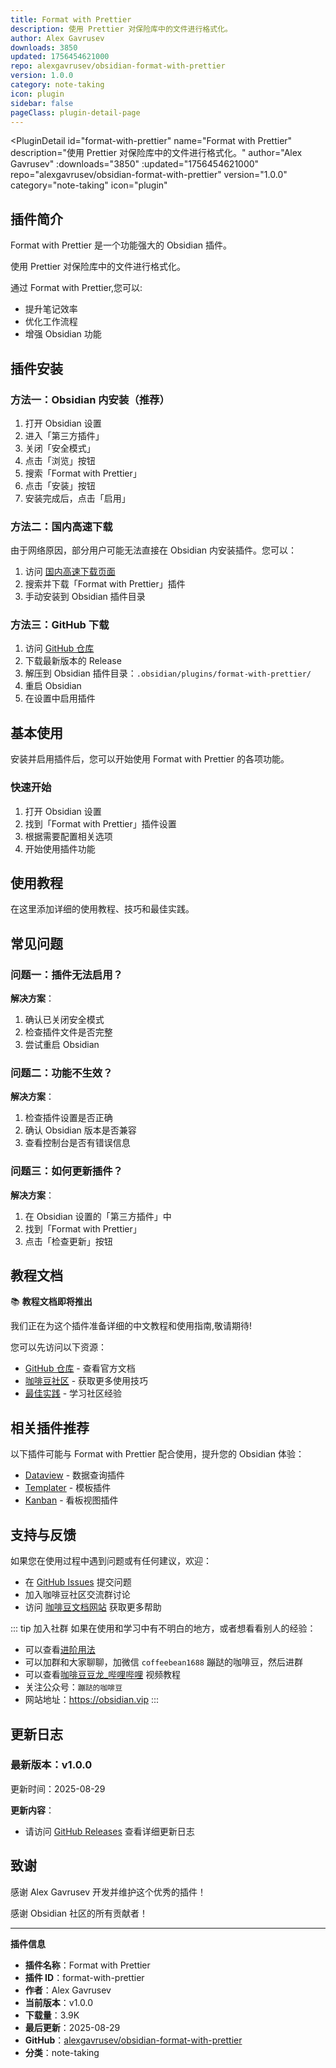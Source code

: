 ```yaml
---
title: Format with Prettier
description: 使用 Prettier 对保险库中的文件进行格式化。
author: Alex Gavrusev
downloads: 3850
updated: 1756454621000
repo: alexgavrusev/obsidian-format-with-prettier
version: 1.0.0
category: note-taking
icon: plugin
sidebar: false
pageClass: plugin-detail-page
---
```


<PluginDetail
  id="format-with-prettier"
  name="Format with Prettier"
  description="使用 Prettier 对保险库中的文件进行格式化。"
  author="Alex Gavrusev"
  :downloads="3850"
  :updated="1756454621000"
  repo="alexgavrusev/obsidian-format-with-prettier"
  version="1.0.0"
  category="note-taking"
  icon="plugin"
>

<!-- AUTO_GENERATED_START -->
## 插件简介

Format with Prettier 是一个功能强大的 Obsidian 插件。

使用 Prettier 对保险库中的文件进行格式化。

通过 Format with Prettier,您可以:

- 提升笔记效率
- 优化工作流程
- 增强 Obsidian 功能

<!-- AUTO_GENERATED_END -->

<!-- AUTO_GENERATED_START -->
## 插件安装

### 方法一：Obsidian 内安装（推荐）

1. 打开 Obsidian 设置
2. 进入「第三方插件」
3. 关闭「安全模式」
4. 点击「浏览」按钮
5. 搜索「Format with Prettier」
6. 点击「安装」按钮
7. 安装完成后，点击「启用」

### 方法二：国内高速下载

由于网络原因，部分用户可能无法直接在 Obsidian 内安装插件。您可以：

1. 访问 [国内高速下载页面](/zh/documentation/obsidian-plugins-download.html)
2. 搜索并下载「Format with Prettier」插件
3. 手动安装到 Obsidian 插件目录

### 方法三：GitHub 下载

1. 访问 [GitHub 仓库](https://github.com/alexgavrusev/obsidian-format-with-prettier)
2. 下载最新版本的 Release
3. 解压到 Obsidian 插件目录：`.obsidian/plugins/format-with-prettier/`
4. 重启 Obsidian
5. 在设置中启用插件

## 基本使用

安装并启用插件后，您可以开始使用 Format with Prettier 的各项功能。

### 快速开始

1. 打开 Obsidian 设置
2. 找到「Format with Prettier」插件设置
3. 根据需要配置相关选项
4. 开始使用插件功能

<!-- AUTO_GENERATED_END -->

<!-- CUSTOM_CONTENT_START:tutorial -->
## 使用教程

在这里添加详细的使用教程、技巧和最佳实践。

<!-- CUSTOM_CONTENT_END:tutorial -->

<!-- SHARED_CONTENT_START -->
## 常见问题

### 问题一：插件无法启用？

**解决方案**：
1. 确认已关闭安全模式
2. 检查插件文件是否完整
3. 尝试重启 Obsidian

### 问题二：功能不生效？

**解决方案**：
1. 检查插件设置是否正确
2. 确认 Obsidian 版本是否兼容
3. 查看控制台是否有错误信息

### 问题三：如何更新插件？

**解决方案**：
1. 在 Obsidian 设置的「第三方插件」中
2. 找到「Format with Prettier」
3. 点击「检查更新」按钮

## 教程文档

📚 **教程文档即将推出**

我们正在为这个插件准备详细的中文教程和使用指南,敬请期待!

您可以先访问以下资源：
- [GitHub 仓库](https://github.com/alexgavrusev/obsidian-format-with-prettier) - 查看官方文档
- [咖啡豆社区](/zh/bases/) - 获取更多使用技巧
- [最佳实践](/zh/best-practices/) - 学习社区经验

## 相关插件推荐

以下插件可能与 Format with Prettier 配合使用，提升您的 Obsidian 体验：

- [Dataview](/zh/plugins/dataview.html) - 数据查询插件
- [Templater](/zh/plugins/templater-obsidian.html) - 模板插件
- [Kanban](/zh/plugins/obsidian-kanban.html) - 看板视图插件

## 支持与反馈

如果您在使用过程中遇到问题或有任何建议，欢迎：

- 在 [GitHub Issues](https://github.com/alexgavrusev/obsidian-format-with-prettier/issues) 提交问题
- 加入咖啡豆社区交流群讨论
- 访问 [咖啡豆文档网站](https://obsidian.vip) 获取更多帮助

::: tip 加入社群
如果在使用和学习中有不明白的地方，或者想看看别人的经验：
- 可以查看[进阶用法](/zh/advanced)
- 可以加群和大家聊聊，加微信 `coffeebean1688` 蹦跶的咖啡豆，然后进群
- 可以查看[咖啡豆豆龙_哔哩哔哩](https://space.bilibili.com/618777356) 视频教程
- 关注公众号：`蹦跶的咖啡豆`
- 网站地址：https://obsidian.vip
:::
<!-- SHARED_CONTENT_END -->

<!-- AUTO_GENERATED_START -->
## 更新日志

### 最新版本：v1.0.0

更新时间：2025-08-29

**更新内容**：
- 请访问 [GitHub Releases](https://github.com/alexgavrusev/obsidian-format-with-prettier/releases) 查看详细更新日志

## 致谢

感谢 Alex Gavrusev 开发并维护这个优秀的插件！

感谢 Obsidian 社区的所有贡献者！

---

**插件信息**
- **插件名称**：Format with Prettier
- **插件 ID**：format-with-prettier
- **作者**：Alex Gavrusev
- **当前版本**：v1.0.0
- **下载量**：3.9K
- **最后更新**：2025-08-29
- **GitHub**：[alexgavrusev/obsidian-format-with-prettier](https://github.com/alexgavrusev/obsidian-format-with-prettier)
- **分类**：note-taking
<!-- AUTO_GENERATED_END -->

</PluginDetail>


